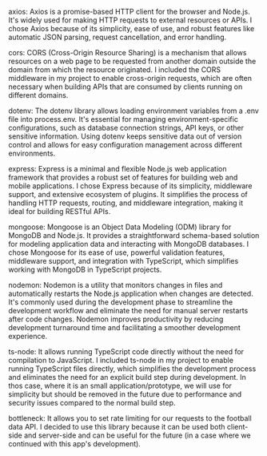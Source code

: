 axios: Axios is a promise-based HTTP client for the browser and Node.js. It's widely used for making HTTP requests to external resources or APIs. I chose Axios because of its simplicity, ease of use, and robust features like automatic JSON parsing, request cancellation, and error handling.

cors: CORS (Cross-Origin Resource Sharing) is a mechanism that allows resources on a web page to be requested from another domain outside the domain from which the resource originated. I included the CORS middleware in my project to enable cross-origin requests, which are often necessary when building APIs that are consumed by clients running on different domains.

dotenv: The dotenv library allows loading environment variables from a .env file into process.env. It's essential for managing environment-specific configurations, such as database connection strings, API keys, or other sensitive information. Using dotenv keeps sensitive data out of version control and allows for easy configuration management across different environments.

express: Express is a minimal and flexible Node.js web application framework that provides a robust set of features for building web and mobile applications. I chose Express because of its simplicity, middleware support, and extensive ecosystem of plugins. It simplifies the process of handling HTTP requests, routing, and middleware integration, making it ideal for building RESTful APIs.

mongoose: Mongoose is an Object Data Modeling (ODM) library for MongoDB and Node.js. It provides a straightforward schema-based solution for modeling application data and interacting with MongoDB databases. I chose Mongoose for its ease of use, powerful validation features, middleware support, and integration with TypeScript, which simplifies working with MongoDB in TypeScript projects.

nodemon: Nodemon is a utility that monitors changes in files and automatically restarts the Node.js application when changes are detected. It's commonly used during the development phase to streamline the development workflow and eliminate the need for manual server restarts after code changes. Nodemon improves productivity by reducing development turnaround time and facilitating a smoother development experience.

ts-node: It allows running TypeScript code directly without the need for compilation to JavaScript. I included ts-node in my project to enable running TypeScript files directly, which simplifies the development process and eliminates the need for an explicit build step during development. 
In thos case, where it is an small application/prototype, we will use for simplicity but should be removed in the future due to performance and security issues compared to the normal build step.

bottleneck: It allows you to set rate limiting for our requests to the football data API. I decided to use this library because it can be used both client-side and server-side and can be useful for the future (in a case where we continued with this app's development).